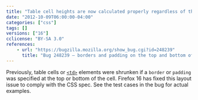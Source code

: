 ```yaml
---
title: "Table cell heights are now calculated properly regardless of the border"
date: "2012-10-09T06:00:00-04:00"
categories: ["css"]
tags: []
versions: ["16"]
cclicense: "BY-SA 3.0"
references:
    - url: "https://bugzilla.mozilla.org/show_bug.cgi?id=248239"
      title: "Bug 248239 – borders and padding on the top and bottom of table cells reduce the height"
---
```

Previously, table cells or [`<td>`](https://developer.mozilla.org/en-US/docs/Web/HTML/Element/td) elements were shrunken if a `border` or `padding` was specified at the top or bottom of the cell. Firefox 16 has fixed this layout issue to comply with the CSS spec. See the test cases in the bug for actual examples.
